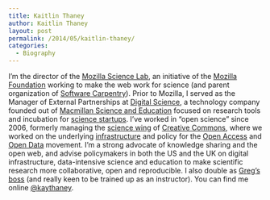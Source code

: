 ```yaml
---
title: Kaitlin Thaney
author: Kaitlin Thaney
layout: post
permalink: /2014/05/kaitlin-thaney/
categories:
  - Biography
---
```

I&#8217;m the director of the [Mozilla Science Lab][1], an initiative of the [Mozilla Foundation][2] working to make the web work for science (and parent organization of [Software Carpentry][3]). Prior to Mozilla, I served as the Manager of External Partnerships at [Digital Science][4], a technology company founded out of [Macmillan Science and Education][5] focused on research tools and incubation for [science startups][6]. I&#8217;ve worked in &#8220;open science&#8221; since 2006, formerly managing the [science wing][7] of [Creative Commons][8], where we worked on the underlying [infrastructure][9] and policy for the [Open Access][10] and [Open Data][11] movement. I&#8217;m a strong advocate of knowledge sharing and the open web, and advise policymakers in both the US and the UK on digital infrastructure, data-intensive science and education to make scientific research more collaborative, open and reproducible. I also double as [Greg&#8217;s boss][12] (and really keen to be trained up as an instructor). You can find me online [@kaythaney][13].

 [1]: http://mozillascience.org
 [2]: http://mozilla.org
 [3]: http://software-carpentry.org
 [4]: http://digital-science.com
 [5]: http://se.macmillan.com/What-we-do/Digital-Science/Digital-Science/
 [6]: http://www.digital-science.com/products
 [7]: http://sciencecommons.org/about/
 [8]: http://creativecommons.org
 [9]: https://creativecommons.org/choose/zero/
 [10]: http://wiki.creativecommons.org/Creative_Commons_and_Open_Access
 [11]: https://bmark.us/bmark/readable/88ce9a65bebc38
 [12]: http://software-carpentry.org/blog/2013/06/mozilla-science-lab-announcement.html
 [13]: http://twitter.com/kaythaney